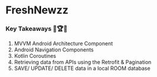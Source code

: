 # FreshNewzz
### Key Takeaways 💪🏆🎉
<ol>
  <li>MVVM Android Architecture Component</li>
  <li>Android Navigation Components</li>
  <li>Kotlin Coroutines</li>
  <li>Retrieving data from APIs using the Retrofit & Pagination</li>
  <li>SAVE/ UPDATE/ DELETE data in a local ROOM database</li>
</ol>
